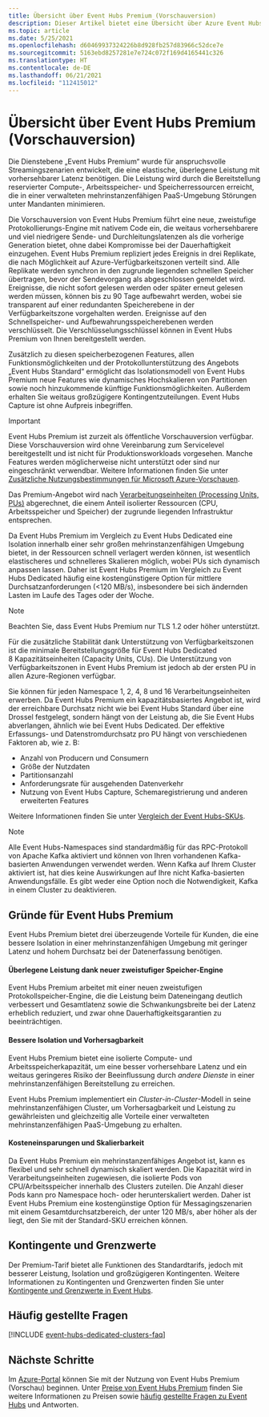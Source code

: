 ```yaml
---
title: Übersicht über Event Hubs Premium (Vorschauversion)
description: Dieser Artikel bietet eine Übersicht über Azure Event Hubs Premium, das mehrinstanzenfähige Bereitstellungen von Event Hubs für anspruchsvolle Streaminganforderungen bietet.
ms.topic: article
ms.date: 5/25/2021
ms.openlocfilehash: d60469937324226b8d928fb257d83966c52dce7e
ms.sourcegitcommit: 5163ebd8257281e7e724c072f169d4165441c326
ms.translationtype: HT
ms.contentlocale: de-DE
ms.lasthandoff: 06/21/2021
ms.locfileid: "112415012"
---
```

# <a name="overview-of-event-hubs-premium-preview"></a>Übersicht über Event Hubs Premium (Vorschauversion)

Die Dienstebene „Event Hubs Premium“ wurde für anspruchsvolle Streamingszenarien entwickelt, die eine elastische, überlegene Leistung mit vorhersehbarer Latenz benötigen. Die Leistung wird durch die Bereitstellung reservierter Compute-, Arbeitsspeicher- und Speicherressourcen erreicht, die in einer verwalteten mehrinstanzenfähigen PaaS-Umgebung Störungen unter Mandanten minimieren. 

Die Vorschauversion von Event Hubs Premium führt eine neue, zweistufige Protokollierungs-Engine mit nativem Code ein, die weitaus vorhersehbarere und viel niedrigere Sende- und Durchleitungslatenzen als die vorherige Generation bietet, ohne dabei Kompromisse bei der Dauerhaftigkeit einzugehen. Event Hubs Premium repliziert jedes Ereignis in drei Replikate, die nach Möglichkeit auf Azure-Verfügbarkeitszonen verteilt sind. Alle Replikate werden synchron in den zugrunde liegenden schnellen Speicher übertragen, bevor der Sendevorgang als abgeschlossen gemeldet wird. Ereignisse, die nicht sofort gelesen werden oder später erneut gelesen werden müssen, können bis zu 90 Tage aufbewahrt werden, wobei sie transparent auf einer redundanten Speicherebene in der Verfügbarkeitszone vorgehalten werden. Ereignisse auf den Schnellspeicher- und Aufbewahrungsspeicherebenen werden verschlüsselt. Die Verschlüsselungsschlüssel können in Event Hubs Premium von Ihnen bereitgestellt werden. 

Zusätzlich zu diesen speicherbezogenen Features, allen Funktionsmöglichkeiten und der Protokollunterstützung des Angebots „Event Hubs Standard“ ermöglicht das Isolationsmodell von Event Hubs Premium neue Features wie dynamisches Hochskalieren von Partitionen sowie noch hinzukommende künftige Funktionsmöglichkeiten. Außerdem erhalten Sie weitaus großzügigere Kontingentzuteilungen. Event Hubs Capture ist ohne Aufpreis inbegriffen.

> [!IMPORTANT]
> Event Hubs Premium ist zurzeit als öffentliche Vorschauversion verfügbar. Diese Vorschauversion wird ohne Vereinbarung zum Servicelevel bereitgestellt und ist nicht für Produktionsworkloads vorgesehen. Manche Features werden möglicherweise nicht unterstützt oder sind nur eingeschränkt verwendbar. Weitere Informationen finden Sie unter [Zusätzliche Nutzungsbestimmungen für Microsoft Azure-Vorschauen](https://azure.microsoft.com/support/legal/preview-supplemental-terms/).
 
Das Premium-Angebot wird nach [Verarbeitungseinheiten (Processing Units, PUs)](event-hubs-scalability.md#processing-units) abgerechnet, die einem Anteil isolierter Ressourcen (CPU, Arbeitsspeicher und Speicher) der zugrunde liegenden Infrastruktur entsprechen. 

Da Event Hubs Premium im Vergleich zu Event Hubs Dedicated eine Isolation innerhalb einer sehr großen mehrinstanzenfähigen Umgebung bietet, in der Ressourcen schnell verlagert werden können, ist wesentlich elastischeres und schnelleres Skalieren möglich, wobei PUs sich dynamisch anpassen lassen. Daher ist Event Hubs Premium im Vergleich zu Event Hubs Dedicated häufig eine kostengünstigere Option für mittlere Durchsatzanforderungen (<120 MB/s), insbesondere bei sich ändernden Lasten im Laufe des Tages oder der Woche. 
> [!NOTE]
> Beachten Sie, dass Event Hubs Premium nur TLS 1.2 oder höher unterstützt. 

Für die zusätzliche Stabilität dank Unterstützung von Verfügbarkeitszonen ist die minimale Bereitstellungsgröße für Event Hubs Dedicated 8 Kapazitätseinheiten (Capacity Units, CUs). Die Unterstützung von Verfügbarkeitszonen in Event Hubs Premium ist jedoch ab der ersten PU in allen Azure-Regionen verfügbar. 

Sie können für jeden Namespace 1, 2, 4, 8 und 16 Verarbeitungseinheiten erwerben. Da Event Hubs Premium ein kapazitätsbasiertes Angebot ist, wird der erreichbare Durchsatz nicht wie bei Event Hubs Standard über eine Drossel festgelegt, sondern hängt von der Leistung ab, die Sie Event Hubs abverlangen, ähnlich wie bei Event Hubs Dedicated. Der effektive Erfassungs- und Datenstromdurchsatz pro PU hängt von verschiedenen Faktoren ab, wie z. B:

* Anzahl von Producern und Consumern
* Größe der Nutzdaten 
* Partitionsanzahl
* Anforderungsrate für ausgehenden Datenverkehr 
* Nutzung von Event Hubs Capture, Schemaregistrierung und anderen erweiterten Features

Weitere Informationen finden Sie unter [Vergleich der Event Hubs-SKUs](event-hubs-quotas.md).


> [!NOTE]
> Alle Event Hubs-Namespaces sind standardmäßig für das RPC-Protokoll von Apache Kafka aktiviert und können von Ihren vorhandenen Kafka-basierten Anwendungen verwendet werden. Wenn Kafka auf Ihrem Cluster aktiviert ist, hat dies keine Auswirkungen auf Ihre nicht Kafka-basierten Anwendungsfälle. Es gibt weder eine Option noch die Notwendigkeit, Kafka in einem Cluster zu deaktivieren.

## <a name="why-premium"></a>Gründe für Event Hubs Premium

Event Hubs Premium bietet drei überzeugende Vorteile für Kunden, die eine bessere Isolation in einer mehrinstanzenfähigen Umgebung mit geringer Latenz und hohem Durchsatz bei der Datenerfassung benötigen.

#### <a name="superior-performance-with-the-new-two-tier-storage-engine"></a>Überlegene Leistung dank neuer zweistufiger Speicher-Engine

Event Hubs Premium arbeitet mit einer neuen zweistufigen Protokollspeicher-Engine, die die Leistung beim Dateneingang deutlich verbessert und Gesamtlatenz sowie die Schwankungsbreite bei der Latenz erheblich reduziert, und zwar ohne Dauerhaftigkeitsgarantien zu beeinträchtigen. 

#### <a name="better-isolation-and-predictability"></a>Bessere Isolation und Vorhersagbarkeit

Event Hubs Premium bietet eine isolierte Compute- und Arbeitsspeicherkapazität, um eine besser vorhersehbare Latenz und ein weitaus geringeres Risiko der Beeinflussung durch *andere Dienste* in einer mehrinstanzenfähigen Bereitstellung zu erreichen.

Event Hubs Premium implementiert ein *Cluster-in-Cluster*-Modell in seine mehrinstanzenfähigen Cluster, um Vorhersagbarkeit und Leistung zu gewährleisten und gleichzeitig alle Vorteile einer verwalteten mehrinstanzenfähigen PaaS-Umgebung zu erhalten. 


#### <a name="cost-savings-and-scalability"></a>Kosteneinsparungen und Skalierbarkeit
Da Event Hubs Premium ein mehrinstanzenfähiges Angebot ist, kann es flexibel und sehr schnell dynamisch skaliert werden. Die Kapazität wird in Verarbeitungseinheiten zugewiesen, die isolierte Pods von CPU/Arbeitsspeicher innerhalb des Clusters zuteilen. Die Anzahl dieser Pods kann pro Namespace hoch- oder herunterskaliert werden. Daher ist Event Hubs Premium eine kostengünstige Option für Messagingszenarien mit einem Gesamtdurchsatzbereich, der unter 120 MB/s, aber höher als der liegt, den Sie mit der Standard-SKU erreichen können.  

## <a name="quotas-and-limits"></a>Kontingente und Grenzwerte
Der Premium-Tarif bietet alle Funktionen des Standardtarifs, jedoch mit besserer Leistung, Isolation und großzügigeren Kontingenten. Weitere Informationen zu Kontingenten und Grenzwerten finden Sie unter [Kontingente und Grenzwerte in Event Hubs](event-hubs-quotas.md).


## <a name="faqs"></a>Häufig gestellte Fragen

[!INCLUDE [event-hubs-dedicated-clusters-faq](./includes/event-hubs-premium-faq.md)]

## <a name="next-steps"></a>Nächste Schritte

Im [Azure-Portal](https://portal.azure.com/#create/Microsoft.EventHub) können Sie mit der Nutzung von Event Hubs Premium (Vorschau) beginnen. Unter [Preise von Event Hubs Premium](https://azure.microsoft.com/pricing/details/event-hubs/) finden Sie weitere Informationen zu Preisen sowie [häufig gestellte Fragen zu Event Hubs](event-hubs-faq.yml) und Antworten. 

